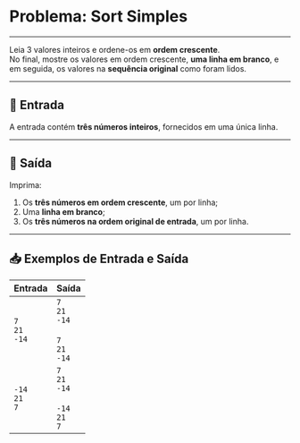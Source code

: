 # Problema: Sort Simples

---

Leia 3 valores inteiros e ordene-os em **ordem crescente**.  
No final, mostre os valores em ordem crescente, **uma linha em branco**, e em seguida, os valores na **sequência original** como foram lidos.

---

## 🧩 Entrada

A entrada contém **três números inteiros**, fornecidos em uma única linha.

---

## 🎯 Saída

Imprima:

1. Os **três números em ordem crescente**, um por linha;
2. Uma **linha em branco**;
3. Os **três números na ordem original de entrada**, um por linha.

---

## 📥 Exemplos de Entrada e Saída

| Entrada              | Saída                                             |
| -------------------- | ------------------------------------------------- |
| `7`<br>`21`<br>`-14` | `7`<br>`21`<br>`-14`<br><br> `7`<br>`21`<br>`-14` |
| `-14`<br>`21`<br>`7` | `7`<br>`21`<br>`-14`<br><br>`-14`<br>`21`<br>`7`  |
